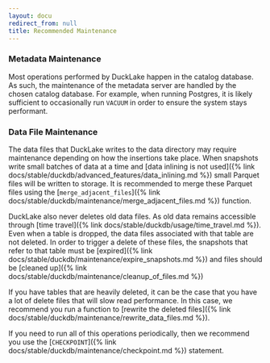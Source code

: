 ```yaml
---
layout: docu
redirect_from: null
title: Recommended Maintenance
---
```


### Metadata Maintenance

Most operations performed by DuckLake happen in the catalog database.
As such, the maintenance of the metadata server are handled by the chosen catalog database.
For example, when running Postgres, it is likely sufficient to occasionally run `VACUUM` in order to ensure the system stays performant.

### Data File Maintenance

The data files that DuckLake writes to the data directory may require maintenance depending on how the insertions take place.
When snapshots write small batches of data at a time and [data inlining is not used]({% link docs/stable/duckdb/advanced_features/data_inlining.md %}) small Parquet files will be written to storage.
It is recommended to merge these Parquet files using the [`merge_adjacent_files`]({% link docs/stable/duckdb/maintenance/merge_adjacent_files.md %}) function.

DuckLake also never deletes old data files. As old data remains accessible through [time travel]({% link docs/stable/duckdb/usage/time_travel.md %}).
Even when a table is dropped, the data files associated with that table are not deleted.
In order to trigger a delete of these files, the snapshots that refer to that table must be [expired]({% link docs/stable/duckdb/maintenance/expire_snapshots.md %}) and files should be [cleaned up]({% link docs/stable/duckdb/maintenance/cleanup_of_files.md %})

If you have tables that are heavily deleted, it can be the case that you have a lot of delete files that will slow read performance. In this case, we recommend you run a function to [rewrite the deleted files]({% link docs/stable/duckdb/maintenance/rewrite_data_files.md %}).

If you need to run all of this operations periodically, then we recommend you use the [`CHECKPOINT`]({% link docs/stable/duckdb/maintenance/checkpoint.md %}) statement.
